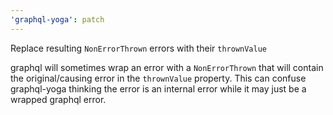 ```yaml
---
'graphql-yoga': patch
---
```


Replace resulting `NonErrorThrown` errors with their `thrownValue`

graphql will sometimes wrap an error with a `NonErrorThrown` that will contain the original/causing error in the `thrownValue` property. This can confuse graphql-yoga thinking the error is an internal error while it may just be a wrapped graphql error.
